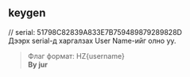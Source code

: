 ## keygen

// serial: 51798C82839A833E7B759489879289828D  
Дээрх serial-д харгалзах User Name-ийг олно уу.

> Флаг формат: HZ{username}  
> **By jur**
